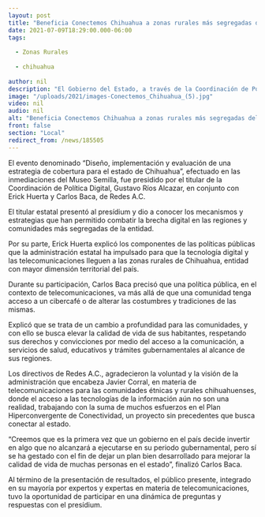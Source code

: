 ```yaml
---
layout: post
title: "Beneficia Conectemos Chihuahua a zonas rurales más segregadas del estado"
date: 2021-07-09T18:29:00.000-06:00
tags:
  
  - Zonas Rurales
  
  - chihuahua
  
author: nil
description: "El Gobierno del Estado, a través de la Coordinación de Política Digital y en sinergia con Redes por la Diversidad, Equidad y Sustentabilidad A.C., presentó  resultados de las mesas de trabajo “Conectemos Chihuahua” del Plan Estratégico de Conectividad."
image: "/uploads/2021/images-Conectemos_Chihuahua_(5).jpg"
video: nil
audio: nil
alt: "Beneficia Conectemos Chihuahua a zonas rurales más segregadas del estado"
front: false
section: "Local"
redirect_from: /news/185505
---
```


El evento denominado “Diseño, implementación y evaluación de una estrategia de cobertura para el estado de Chihuahua”, efectuado en las inmediaciones del Museo Semilla, fue presidido por el titular de la Coordinación de Política Digital, Gustavo Ríos Alcazar, en conjunto con Erick Huerta y Carlos Baca, de Redes A.C.

El titular estatal presentó al presídium y dio a conocer los mecanismos y estrategias que han permitido combatir la brecha digital en las regiones y comunidades más segregadas de la entidad.

Por su parte, Erick Huerta explicó los componentes de las políticas públicas que la administración estatal ha impulsado para que la tecnología digital y las telecomunicaciones lleguen a las zonas rurales de Chihuahua, entidad con mayor dimensión territorial del país.

Durante su participación, Carlos Baca precisó que una política pública, en el contexto de telecomunicaciones, va más allá de que una comunidad tenga acceso a un cibercafé o de alterar las costumbres y tradiciones de las mismas.

Explicó que se trata de un cambio a profundidad para las comunidades, y con ello se busca elevar la calidad de vida de sus habitantes, respetando sus derechos y convicciones por medio del acceso a la comunicación, a servicios de salud, educativos y trámites gubernamentales al alcance de sus regiones.

Los directivos de Redes A.C., agradecieron la voluntad y la visión de la administración que encabeza Javier Corral, en materia de telecomunicaciones para las comunidades étnicas y rurales chihuahuenses, donde el acceso a las tecnologías de la información aún no son una realidad, trabajando con la suma de muchos esfuerzos en el Plan Hiperconvergente de Conectividad, un proyecto sin precedentes que busca conectar al estado.

“Creemos que es la primera vez que un gobierno en el país decide invertir en algo que no alcanzará a ejecutarse en su periodo gubernamental, pero sí se ha gestado con el fin de dejar un plan bien desarrollado para mejorar la calidad de vida de muchas personas en el estado”, finalizó Carlos Baca.

Al término de la presentación de resultados, el público presente, integrado en su mayoría por expertos y expertas en materia de telecomunicaciones, tuvo la oportunidad de participar en una dinámica de preguntas y respuestas con el presídium.